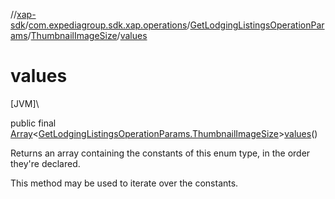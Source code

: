 //[xap-sdk](../../../../index.md)/[com.expediagroup.sdk.xap.operations](../../index.md)/[GetLodgingListingsOperationParams](../index.md)/[ThumbnailImageSize](index.md)/[values](values.md)

# values

[JVM]\

public final [Array](https://kotlinlang.org/api/latest/jvm/stdlib/kotlin/-array/index.html)&lt;[GetLodgingListingsOperationParams.ThumbnailImageSize](index.md)&gt;[values](values.md)()

Returns an array containing the constants of this enum type, in the order they're declared.

This method may be used to iterate over the constants.
